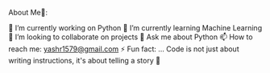 About Me🎯:

🔭 I’m currently working on Python
🌱 I’m currently learning Machine Learning
👯 I’m looking to collaborate on projects
💬 Ask me about Python
📫 How to reach me: yashr1579@gmail.com
⚡ Fun fact: ...
Code is not just about writing instructions, it's about telling a story 🎫

